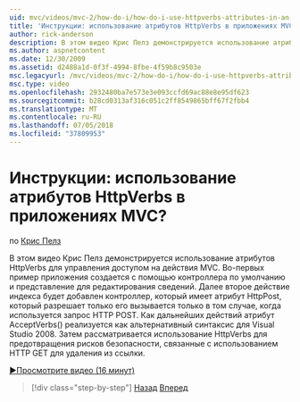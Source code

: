 ```yaml
---
uid: mvc/videos/mvc-2/how-do-i/how-do-i-use-httpverbs-attributes-in-an-mvc-application
title: 'Инструкции: использование атрибутов HttpVerbs в приложениях MVC? | Документы Майкрософт'
author: rick-anderson
description: В этом видео Крис Пелз демонстрируется использование атрибутов HttpVerbs для управления доступом на действия MVC. Во-первых пример приложения создается с использованием соадминистратора по умолчанию...
ms.author: aspnetcontent
ms.date: 12/30/2009
ms.assetid: d2488a1d-0f3f-4994-8fbe-4f59b8c9503e
msc.legacyurl: /mvc/videos/mvc-2/how-do-i/how-do-i-use-httpverbs-attributes-in-an-mvc-application
msc.type: video
ms.openlocfilehash: 2932480ba7e573e3e093ccfd69ac88e8e95df623
ms.sourcegitcommit: b28cd0313af316c051c2ff8549865bff67f2fbb4
ms.translationtype: MT
ms.contentlocale: ru-RU
ms.lasthandoff: 07/05/2018
ms.locfileid: "37809953"
---
```

<a name="how-do-i-use-httpverbs-attributes-in-an-mvc-application"></a>Инструкции: использование атрибутов HttpVerbs в приложениях MVC?
====================
по [Крис Пелз](https://twitter.com/chrispels)

В этом видео Крис Пелз демонстрируется использование атрибутов HttpVerbs для управления доступом на действия MVC. Во-первых пример приложения создается с помощью контроллера по умолчанию и представление для редактирования сведений. Далее второе действие индекса будет добавлен контроллер, который имеет атрибут HttpPost, который разрешает только его вызывается только в том случае, когда используется запрос HTTP POST. Как дальнейших действий атрибут AcceptVerbs() реализуется как альтернативный синтаксис для Visual Studio 2008. Затем рассматривается использование HttpVerbs для предотвращения рисков безопасности, связанные с использованием HTTP GET для удаления из ссылки.

[&#9654;Просмотрите видео (16 минут)](https://channel9.msdn.com/Blogs/ASP-NET-Site-Videos/how-do-i-use-httpverbs-attributes-in-an-mvc-application)

> [!div class="step-by-step"]
> [Назад](how-do-i-work-with-model-binders-in-an-mvc-application.md)
> [Вперед](mvc2-html-encoding.md)

